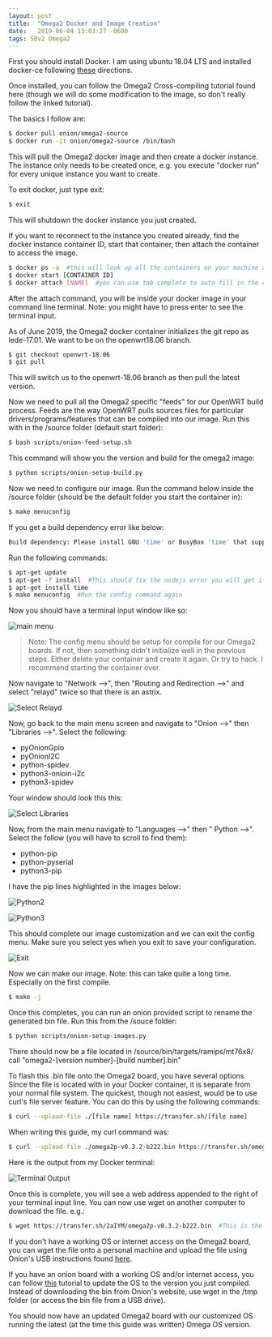 ```yaml
---
layout: post
title:  "Omega2 Docker and Image Creation"
date:   2019-06-04 13:03:27 -0600
tags: SBv2 Omega2
---
```

First you should install Docker. I am using ubuntu 18.04 LTS and installed docker-ce following [these][docker-docs] directions.

Once installed, you can follow the Omega2 Cross-compiling tutorial found here (though we will do some modification to the image, so don't really follow the linked tutorial).

The basics I follow are:

```bash
$ docker pull onion/omega2-source
$ docker run -it onion/omega2-source /bin/bash
```

This will pull the Omega2 docker image and then create a docker instance. The instance only needs to be created once, e.g. you execute "docker run" for every unique instance you want to create.

To exit docker, just type exit:

```bash
$ exit
```

This will shutdown the docker instance you just created.

If you want to reconnect to the instance you created already, find the docker instance container ID, start that container, then attach the container to access the image.

```bash
$ docker ps -a  #this will look up all the containers on your machine and list them. Copy the container ID you want to load
$ docker start [CONTAINER ID]
$ docker attach [NAME]  #you can use tab complete to auto fill in the container name once it is started.
```

After the attach command, you will be inside your docker image in your command line terminal.
Note: you might have to press enter to see the terminal input.

As of June 2019, the Omega2 docker container initializes the git repo as lede-17.01. We want to be on the openwrt18.06 branch.

```bash
$ git checkout openwrt-18.06
$ git pull
```

This will switch us to the openwrt-18.06 branch as then pull the latest version.

Now we need to pull all the Omega2 specific "feeds" for our OpenWRT build process. Feeds are the way OpenWRT pulls sources files for particular drivers/programs/features that can be compiled into our image. Run this with in the /source folder (default start folder):

```bash
$ bash scripts/onion-feed-setup.sh
```

This command will show you the version and build for the omega2 image:

```bash
$ python scripts/onion-setup-build.py
```

Now we need to configure our image. Run the command below inside the /source folder (should be the default folder you start the container in):

```bash
$ make menuconfig
```

If you get a build dependency error like below:

```bash
Build dependency: Please install GNU 'time' or BusyBox 'time' that supports -f
```

Run the following commands:

```bash
$ apt-get update
$ apt-get -f install  #This should fix the nodejs error you will get if you try to install time right after update
$ apt-get install time
$ make menuconfig  #Run the config command again
```

Now you should have a terminal input window like so:

![main menu](/assets/img/main_menu.png "Main Menu")

> Note: The config menu should be setup for compile for our Omega2 boards. If not, then something didn't initialize well in the previous steps. Either delete your container and create it again. Or try to hack. I recommend starting the container over.

Now navigate to "Network -->", then "Routing and Redirection -->" and select "relayd" twice so that there is an astrix.

![Select Relayd](/assets/img/relayd.png "Select Relayd")

Now, go back to the main menu screen and navigate to "Onion -->" then "Libraries -->". Select the following:
* pyOnionGpio
* pyOnionI2C
* python-spidev
* python3-onioin-i2c
* python3-spidev

Your window should look this this:

![Select Libraries](/assets/img/libraries.png "Select Libraries")

Now, from the main menu navigate to "Languages -->" then " Python -->". Select the follow (you will have to scroll to find them):
* python-pip
* python-pyserial
* python3-pip

I have the pip lines highlighted in the images below:

![Python2](/assets/img/python_pip.png "Select Python2 Libraries")

![Python3](/assets/img/python_pip3.png "Select Python3 Pip")

This should complete our image customization and we can exit the config menu. Make sure you select yes when you exit to save your configuration.

![Exit](/assets/img/exit_menu.png "Make sure to select < Yes >")

Now we can make our image.
Note: this can take quite a long time. Especially on the first compile.

```bash
$ make -j
```

Once this completes, you can run an onion provided script to rename the generated bin file. Run this from the /souce folder:

```bash
$ python scripts/onion-setup-images.py
```

There should now be a file located in /source/bin/targets/ramips/mt76x8/ call "omega2-[version number]-[build number].bin"

To flash this .bin file onto the Omega2 board, you have several options. Since the file is located with in your Docker container, it is separate from your normal  file system. The quickest, though not easiest, would be to use curl's file server feature. You can do this by using the following commands:

```bash
$ curl --upload-file ./[file name] https://transfer.sh/[file name]
```

When writing this guide, my curl command was:

```bash
$ curl --upload-file ./omega2p-v0.3.2-b222.bin https://transfer.sh/omega2p-v0.3.2-b222.bin
```

Here is the output from my Docker terminal:

![Terminal Output](/assets/img/curl_transfer.png "Terminal Output")

Once this is complete, you will see a web address appended to the right of your terminal input line. You can now use wget on another computer to download the file. e.g.:

```bash
$ wget https://transfer.sh/2aIYM/omega2p-v0.3.2-b222.bin  #This is the address I was using during the writing of this guide, copied from the terminal output from the image above.
```

If you don't have a working OS or internet access on the Omega2 board, you can wget the file onto a personal machine and upload the file using Onion's USB instructions found [here][onion-usb].

If you have an onion board with a working OS and/or internet access, you can follow [this][onion-manual] tutorial to update the OS to the version you just compiled. Instead of downloading  the bin from Onion's website, use wget in the /tmp folder (or access the bin file from a USB drive).

You should now have an updated Omega2 board with our customized OS running the latest (at the time this guide was written) Omega OS version.


[docker-docs]: https://docs.docker.com/install/linux/docker-ce/ubuntu/
[onion-usb]: https://docs.onion.io/omega2-docs/Firmware-Flashing-from-USB-storage.html
[onion-manual]: https://docs.onion.io/omega2-docs/manual-firmware-installation.html

